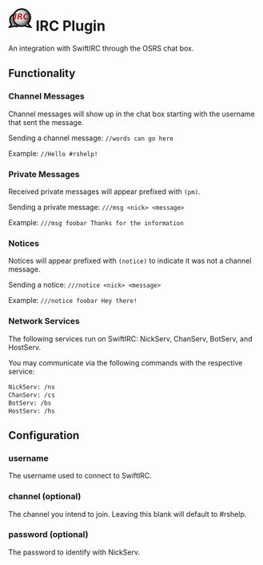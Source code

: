# ![Logo](icon.png) IRC Plugin

An integration with SwiftIRC through the OSRS chat box.

## Functionality

### Channel Messages

Channel messages will show up in the chat box starting with the username that sent the message.

Sending a channel message: `//words can go here`

Example: `//Hello #rshelp!`

### Private Messages

Received private messages will appear prefixed with `(pm)`.

Sending a private message: `///msg <nick> <message>`

Example: `///msg foobar Thanks for the information`

### Notices

Notices will appear prefixed with `(notice)` to indicate it was not a channel message.

Sending a notice: `///notice <nick> <message>`

Example: `///notice foobar Hey there!`

### Network Services

The following services run on SwiftIRC: NickServ, ChanServ, BotServ, and HostServ.

You may communicate via the following commands with the respective service:

```
NickServ: /ns
ChanServ: /cs
BotServ: /bs
HostServ: /hs
```

## Configuration

### username

The username used to connect to SwiftIRC.

### channel (optional)

The channel you intend to join. Leaving this blank will default to #rshelp.

### password (optional)

The password to identify with NickServ.
